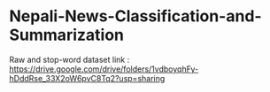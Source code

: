 # Nepali-News-Classification-and-Summarization

Raw and stop-word dataset link : https://drive.google.com/drive/folders/1vdboyqhFy-hDddRse_33X2oW6pvC8Tq2?usp=sharing
